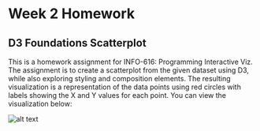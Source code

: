 
Week 2 Homework
===============

D3 Foundations Scatterplot
---------------------

This is a homework assignment for INFO-616: Programming Interactive Viz. The assignment is to create a scatterplot from the given dataset using D3, while also exploring styling and composition elements. The resulting visualization is a representation of the data points using red circles with labels showing the X and Y values for each point. You can view the visualization below:

![alt text](/path/to/img.jpg "HW 2 Scatterplot")